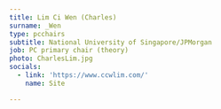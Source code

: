 ```yaml
---
title: Lim Ci Wen (Charles)
surname: _Wen
type: pcchairs
subtitle: National University of Singapore/JPMorgan
job: PC primary chair (theory)
photo: CharlesLim.jpg
socials:
  - link: 'https://www.ccwlim.com/'
    name: Site

---
```

